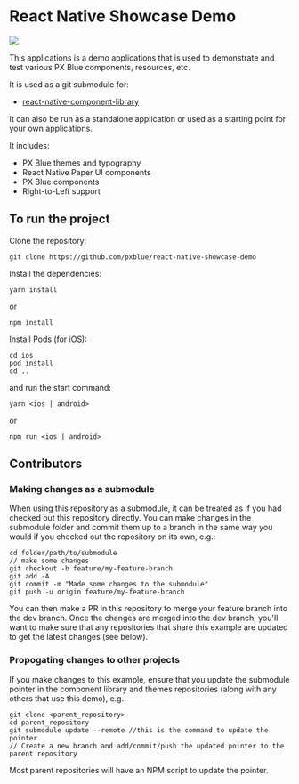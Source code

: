 # React Native Showcase Demo

[![](https://img.shields.io/circleci/project/github/pxblue/react-native-showcase-demo/master.svg?style=flat)](https://circleci.com/gh/pxblue/react-native-showcase-demo/tree/master)

This applications is a demo applications that is used to demonstrate and test various PX Blue components, resources, etc.

It is used as a git submodule for:

-   [react-native-component-library](https://github.com/pxblue/react-native-component-library)

It can also be run as a standalone application or used as a starting point for your own applications.

It includes:

-   PX Blue themes and typography
-   React Native Paper UI components
-   PX Blue components
-   Right-to-Left support

## To run the project

Clone the repository:

```
git clone https://github.com/pxblue/react-native-showcase-demo
```

Install the dependencies:

```
yarn install
```

or

```
npm install
```

Install Pods (for iOS):
```
cd ios
pod install
cd ..
```

and run the start command:

```
yarn <ios | android>
```

or

```
npm run <ios | android>
```

## Contributors

### Making changes as a submodule

When using this repository as a submodule, it can be treated as if you had checked out this repository directly. You can make changes in the submodule folder and commit them up to a branch in the same way you would if you checked out the repository on its own, e.g.:

```
cd folder/path/to/submodule
// make some changes
git checkout -b feature/my-feature-branch
git add -A
git commit -m "Made some changes to the submodule"
git push -u origin feature/my-feature-branch
```

You can then make a PR in this repository to merge your feature branch into the dev branch. Once the changes are merged into the dev branch, you'll want to make sure that any repositories that share this example are updated to get the latest changes (see below).

### Propogating changes to other projects

If you make changes to this example, ensure that you update the submodule pointer in the component library and themes repositories (along with any others that use this demo), e.g.:

```
git clone <parent_repository>
cd parent_repository
git submodule update --remote //this is the command to update the pointer
// Create a new branch and add/commit/push the updated pointer to the parent repository
```

Most parent repositories will have an NPM script to update the pointer.
